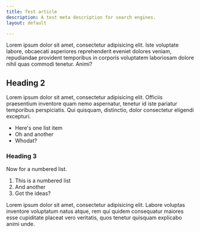 ```yaml
---
title: Test article
description: A test meta description for search engines.
layout: default

---
```

Lorem ipsum dolor sit amet, consectetur adipisicing elit. Iste voluptate labore, obcaecati asperiores reprehenderit eveniet dolores veniam, repudiandae provident temporibus in corporis voluptatem laboriosam dolore nihil quas commodi tenetur. Animi?

## Heading 2

Lorem ipsum dolor sit amet, consectetur adipisicing elit. Officiis praesentium inventore quam nemo aspernatur, tenetur id iste pariatur temporibus perspiciatis. Qui quisquam, distinctio, dolor consectetur eligendi excepturi.

- Here's one list item
- Oh and another
- Whodat?

### Heading 3

Now for a numbered list.

1. This is a numbered list
2. And another
3. Got the ideas?

Lorem ipsum dolor sit amet, consectetur adipisicing elit. Labore voluptas inventore voluptatum natus atque, rem qui quidem consequatur maiores esse cupiditate placeat vero veritatis, quos tenetur quisquam explicabo animi unde.